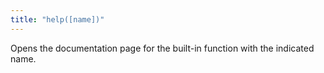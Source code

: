 ```yaml
---
title: "help([name])"
---
```


Opens the documentation page for the built-in function with the indicated name.
